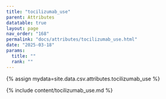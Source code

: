 ```yaml
---
title: "tocilizumab_use"
parent: Attributes
datatable: true
layout: page
nav_order: "168"
permalink: "docs/attributes/tocilizumab_use.html"
date: "2025-03-18"
params:
  title: ""
  rank: ""
---
```

{% assign mydata=site.data.csv.attributes.tocilizumab_use %} 

{% include content/tocilizumab_use.md %}
